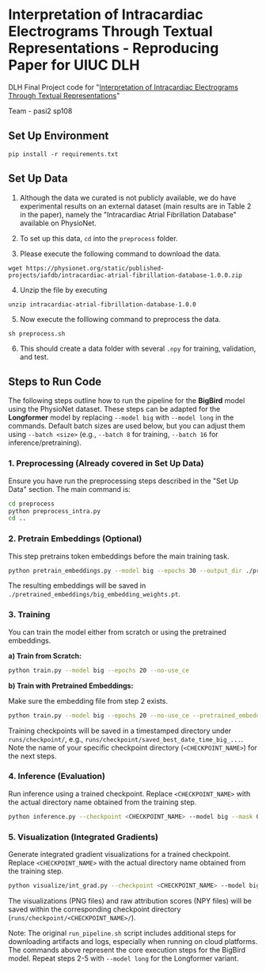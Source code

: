 # Interpretation of Intracardiac Electrograms Through Textual Representations - Reproducing Paper for UIUC DLH 

DLH Final Project code for "[Interpretation of Intracardiac Electrograms Through Textual Representations](https://arxiv.org/abs/2402.01115)"

Team - pasi2
       sp108



## Set Up Environment

 `pip install -r requirements.txt`

## Set Up Data

1. Although the data we curated is not publicly available, we do have experimental results on an external dataset (main results are in Table 2 in the paper), namely the "Intracardiac Atrial Fibrillation Database" available on PhysioNet.

2. To set up this data, `cd` into the `preprocess` folder.

3. Please execute the following command to download the data.

```
wget https://physionet.org/static/published-projects/iafdb/intracardiac-atrial-fibrillation-database-1.0.0.zip
```

4. Unzip the file by executing

```
unzip intracardiac-atrial-fibrillation-database-1.0.0
```

5. Now execute the folllowing command to preprocess the data.

```
sh preprocess.sh
```

6. This should create a data folder with several `.npy` for training, validation, and test.

## Steps to Run Code

The following steps outline how to run the pipeline for the **BigBird** model using the PhysioNet dataset. These steps can be adapted for the **Longformer** model by replacing `--model big` with `--model long` in the commands. Default batch sizes are used below, but you can adjust them using `--batch <size>` (e.g., `--batch 8` for training, `--batch 16` for inference/pretraining).

### 1. Preprocessing (Already covered in Set Up Data)

Ensure you have run the preprocessing steps described in the "Set Up Data" section. The main command is:

```bash
cd preprocess
python preprocess_intra.py
cd ..
```

### 2. Pretrain Embeddings (Optional)

This step pretrains token embeddings before the main training task.

```bash
python pretrain_embeddings.py --model big --epochs 30 --output_dir ./pretrained_embeddings
```
The resulting embeddings will be saved in `./pretrained_embeddings/big_embedding_weights.pt`.

### 3. Training

You can train the model either from scratch or using the pretrained embeddings.

**a) Train from Scratch:**

```bash
python train.py --model big --epochs 20 --no-use_ce
```

**b) Train with Pretrained Embeddings:**

Make sure the embedding file from step 2 exists.

```bash
python train.py --model big --epochs 20 --no-use_ce --pretrained_embeddings ./pretrained_embeddings/big_embedding_weights.pt
```

Training checkpoints will be saved in a timestamped directory under `runs/checkpoint/`, e.g., `runs/checkpoint/saved_best_date_time_big_...`. Note the name of your specific checkpoint directory (`<CHECKPOINT_NAME>`) for the next steps.

### 4. Inference (Evaluation)

Run inference using a trained checkpoint. Replace `<CHECKPOINT_NAME>` with the actual directory name obtained from the training step.

```bash
python inference.py --checkpoint <CHECKPOINT_NAME> --model big --mask 0.75
```

### 5. Visualization (Integrated Gradients)

Generate integrated gradient visualizations for a trained checkpoint. Replace `<CHECKPOINT_NAME>` with the actual directory name obtained from the training step.

```bash
python visualize/int_grad.py --checkpoint <CHECKPOINT_NAME> --model big --CF --pre --n_steps 20
```

The visualizations (PNG files) and raw attribution scores (NPY files) will be saved within the corresponding checkpoint directory (`runs/checkpoint/<CHECKPOINT_NAME>/`).

Note: The original `run_pipeline.sh` script includes additional steps for downloading artifacts and logs, especially when running on cloud platforms. The commands above represent the core execution steps for the BigBird model. Repeat steps 2-5 with `--model long` for the Longformer variant.